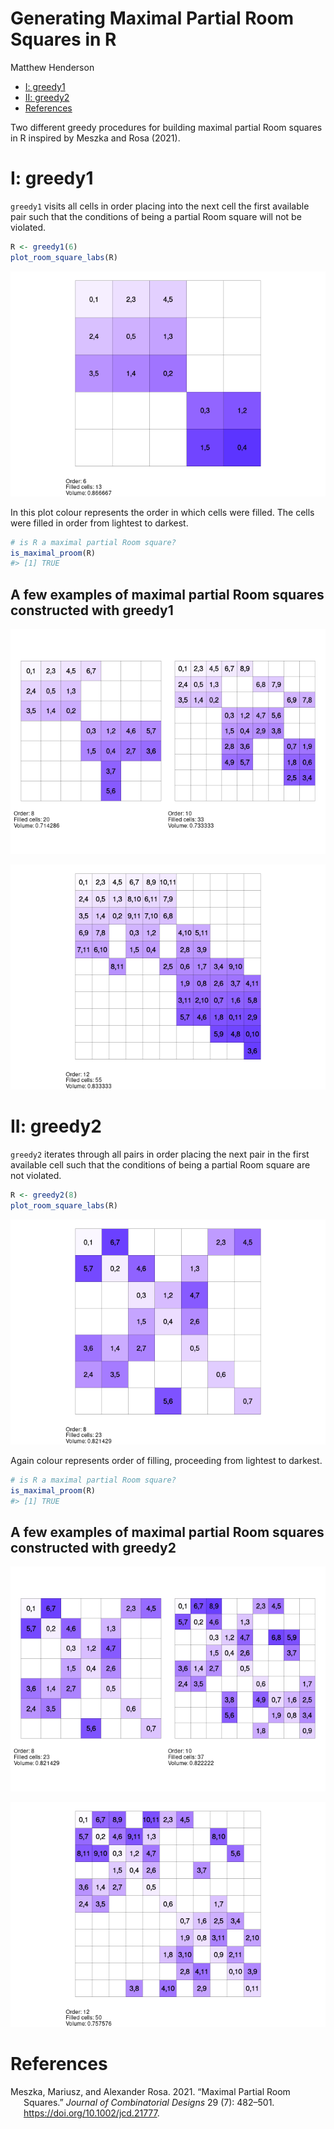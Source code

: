 Generating Maximal Partial Room Squares in R
================
Matthew Henderson

-   [I: greedy1](#i-greedy1)
-   [II: greedy2](#ii-greedy2)
-   [References](#references)

<!-- README.md is generated from README.Rmd. Please edit that file -->

Two different greedy procedures for building maximal partial Room
squares in R inspired by Meszka and Rosa (2021).

# I: greedy1

`greedy1` visits all cells in order placing into the next cell the first
available pair such that the conditions of being a partial Room square
will not be violated.

``` r
R <- greedy1(6)
plot_room_square_labs(R)
```

![](figure/greedy1_example_plot-1.png)<!-- -->

In this plot colour represents the order in which cells were filled. The
cells were filled in order from lightest to darkest.

``` r
# is R a maximal partial Room square?
is_maximal_proom(R)
#> [1] TRUE
```

## A few examples of maximal partial Room squares constructed with greedy1

![](figure/greedy1_examples_1-1.png)<!-- -->

![](figure/greedy1_examples_2-1.png)<!-- -->

# II: greedy2

`greedy2` iterates through all pairs in order placing the next pair in
the first available cell such that the conditions of being a partial
Room square are not violated.

``` r
R <- greedy2(8)
plot_room_square_labs(R)
```

![](figure/greedy2_example_plot-1.png)<!-- -->

Again colour represents order of filling, proceeding from lightest to
darkest.

``` r
# is R a maximal partial Room square?
is_maximal_proom(R)
#> [1] TRUE
```

## A few examples of maximal partial Room squares constructed with greedy2

![Put a caption here](figure/greedy2_examples_1-1.png)

![](figure/greedy2_examples_2-1.png)<!-- -->

# References

<div id="refs" class="references csl-bib-body hanging-indent">

<div id="ref-meszkaMaximalPartialRoom2021" class="csl-entry">

Meszka, Mariusz, and Alexander Rosa. 2021. “Maximal Partial Room
Squares.” *Journal of Combinatorial Designs* 29 (7): 482–501.
<https://doi.org/10.1002/jcd.21777>.

</div>

</div>
